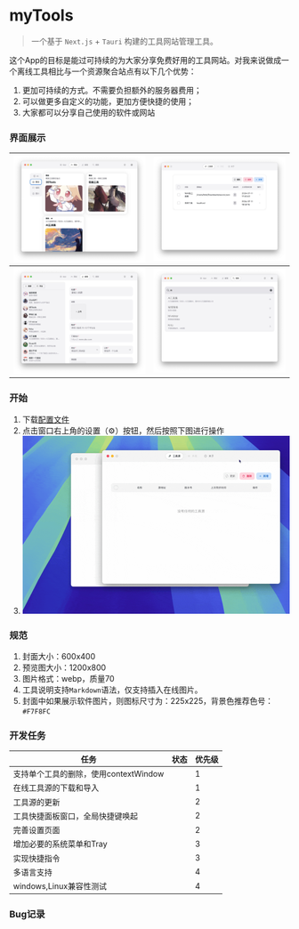 # myTools

> 一个基于 `Next.js` + `Tauri` 构建的工具网站管理工具。
>
 
这个App的目标是能过可持续的为大家分享免费好用的工具网站。对我来说做成一个离线工具相比与一个资源聚合站点有以下几个优势：

1. 更加可持续的方式。不需要负担额外的服务器费用；
2. 可以做更多自定义的功能，更加方便快捷的使用；
3. 大家都可以分享自己使用的软件或网站


### 界面展示

| ![](./statics//screenshot-1.jpeg) | ![](./statics//screenshot-2.jpeg)|
| --- | --- |
| ![](./statics//screenshot-3.jpeg) | ![](./statics//screenshot-4.jpeg) |

### 开始
1. 下载[配置文件](./statics//tools-export.json)
2. 点击窗口右上角的设置（⚙️）按钮，然后按照下图进行操作
3. ![](./statics//import_tools_config.gif)

### 规范
1. 封面大小：600x400
2. 预览图大小：1200x800
3. 图片格式：webp，质量70
4. 工具说明支持`Markdown`语法，仅支持插入在线图片。
5. 封面中如果展示软件图片，则图标尺寸为：225x225，背景色推荐色号：`#F7F8FC`

### 开发任务
| 任务 | 状态 | 优先级 |
| --- | --- | --- |
| 支持单个工具的删除，使用contextWindow |  | 1 |
| 在线工具源的下载和导入 |  | 1 |
| 工具源的更新|| 2|
| 工具快捷面板窗口，全局快捷键唤起 |  | 2 |
| 完善设置页面 || 2 |
| 增加必要的系统菜单和Tray| | 3|
| 实现快捷指令 ||3|
| 多语言支持|| 4|
| windows,Linux兼容性测试|| 4|

### Bug记录
